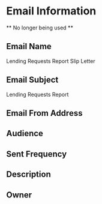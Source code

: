 # Email Information
** No longer being used **

## Email Name
Lending Requests Report Slip Letter

## Email Subject
Lending Requests Report

## Email From Address

## Audience


## Sent Frequency


## Description

## Owner
